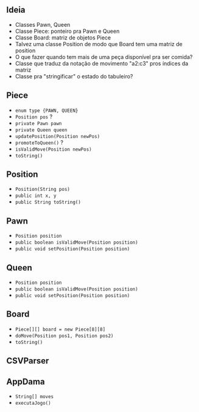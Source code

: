 ## Ideia
- Classes Pawn, Queen
- Classe Piece: ponteiro pra Pawn e Queen
- Classe Board: matriz de objetos Piece
- Talvez uma classe Position de modo que Board tem uma matriz de position
- O que fazer quando tem mais de uma peça disponível pra ser comida?
- Classe que traduz da notação de movimento "a2:c3" pros índices da matriz
- Classe pra "stringificar" o estado do tabuleiro?

## Piece
- `enum type {PAWN, QUEEN}`
- `Position pos` ?
- `private Pawn pawn`
- `private Queen queen`
- `updatePosition(Position newPos)`
- `promoteToQueen()` ?
- `isValidMove(Position newPos)`
- `toString()`

## Position
- `Position(String pos)`
- `public int x, y`
- `public String toString()`

## Pawn
- `Position position`
- `public boolean isValidMove(Position position)`
- `public void setPosition(Position position)`

## Queen
- `Position position`
- `public boolean isValidMove(Position position)`
- `public void setPosition(Position position)`

## Board
- `Piece[][] board = new Piece[8][8]`
- `doMove(Position pos1, Position pos2)`
- `toString()`

## CSVParser

## AppDama
- `String[] moves`
- `executaJogo()`
